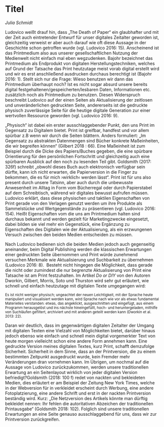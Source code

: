 
# Titel
*Julia Schmidt*

Ludovico weißt drauf hin, dass „The Death of Paper“ ein glaubhafter und mit der Zeit auch eintretender Entwurf für unser
digitales Zeitalter geworden ist, gleichzeitig verweist er aber auch darauf wie oft diese Aussage in der Geschichte schon
getroffen wurde (vgl. Ludovico 2016: 15). Anscheinend ist das Printmedium also aus unserer gesellschaftlichen Nutzung der
Medienwelt nicht einfach mal eben wegzudenken. Bajohr bezeichnet das Printmedium als Endprodukt von digitalen 
Herstellungstechniken, welches auf Grund der Tatsache das Print heutzutage meist vorab digital erstellt wird und wir es erst
anschließend ausdrucken durchaus berechtigt ist (Bajohr 2016: 1). Stellt sich nur die Frage: Wieso benutzen wir dann das
Printmedium überhaupt noch? Ist es nicht sogar absurd unsere bereits digital festgehaltenen/gespeicherten/lesbaren Daten,
Informationen etc. zusätzlich noch als Printmedium zu benutzen. Diesen Widerspruch beschreibt Ludovico auf der einen Seiten
als Aktualisierung der zeitlosen und unveränderlichen gedruckten Seite, andererseits ist die gedruckte physisch zuverlässige
Seite für die heutige digitale Generation zur einer wertvollen Ressource geworden (vgl. Ludovico 2016: 9).

„Physisch“ ist dabei ein erster ausschlaggebender Punkt, den uns Print im Gegensatz zu Digitalem bietet. Print ist greifbar,
handfest und vor allem spürbar z.B wenn wir durch die Seiten blättern. Anders formuliert: „Im Gegensatz zu abstrakten
Datenmengen sind Bücher konkrete Maßeinheiten, die wir begreifen können“ (Gilbert 2018 : 66). Eine Maßeinheit ist zum
Beispiel durch die Dicke des Papiers/Buches gegeben, die eine spürbare Orientierung für den persönlichen Fortschritt und
gleichzeitig auch eine spürbaren Ausblick auf den noch zu lesenden Teil gibt. Goldsmith (2017: 326f) schreibt „obwohl dieses
Buch auch elektronisch verfügbar sein dürfte, kann ich nicht erwarten, die Papierversion in die Finger zu bekommen, die es
für mich ›wirklich‹ werden lässt“. Print ist für uns also present durch unsere Tatsinn, aber auch durch die unbewusste 
Anwesenheit im Alltag in Form vom Bücherregal oder durch Papierstabel auf dem Schreibtisch, während wir digitales bewusst 
aufrufen müssen. Ludovico erklärt, dass diese physischen und taktilen Eigenschaften von Print gerade von den Verlagen genutzt 
werden um ihre Produkte als Sammelstücke und Wertgegenstände zu präsentieren (vgl. Ludovico 2016: 154). Heißt Eigenschaften 
vom die uns am Printmedium halten sind durchaus bekannt und werden gezielt für Marketingzwecke eingesetzt, dabei bilden sie 
viel mehr ein Gegenstück, eine Ergänzung zu Eigenschaften des Digitalen wie der Aktualisierung, als ein erzwungenen Versuch 
zwischen den beiden Medien entscheiden zu müssen.

Nach Ludovico bedienen sich die beiden Medien jedoch auch gegenseitig aneinander, beim Digital Publishing werden die 
klassischen Erwartungen einer gedruckten Seite übernommen und Print würde zunehmend versuchen Merkmale wie Aktualisierung und 
Suchbarkeit zu übernehmen (Ludovico 2016: 8).  Besteht nicht hingegen die Möglichkeit, dass gerade die nicht oder zumindest 
die nur begrenzte Aktualisierung von Print eine Tatsache ist am Print festzuhalten. Im Artikel *Do or DIY* von den Autoren  
Dworkin, Gilbert, Morris, Soto und Thurston wird sehr gut erläutert, wie schnell und einfach heutzutage mit digitalen Texte 
umgegangen wird:

<small>Es ist nicht weniger physisch; ungeachtet der neuen Leichtigkeit, mit der Sprache heute manipuliert und visualisiert 
werden kann, wird Sprache nach wie vor als etwas fundamental Materielles verstanden: etwas, das angeklickt, ausgeschnitten und 
eingefügt, aus einem Programm herausgelöst und ins nächste hineingefüllt, hoch- und heruntergeladen, mithilfe von Suchläufen 
gefiltert, archiviert und mit anderen geteilt werden kann (Dworkin et al. 2013: 22).</small>

Daran wir deutlich, dass im gegenwärtigen digitalen Zeitalter der Umgang mit digitalen Texten eine Vielzahl von Möglichkeiten 
bietet, darüber hinaus jedoch ebenso wie einfach  und schnell mein digital vorgemerkter Text von heute morgen vielleicht schon 
eine andere Form annehmen kann. Eine gedruckte Version meines digitalen Textes, kurz Print, schafft demzufolge Sicherheit. 
Sicherheit in dem Sinne, dass an der Printversion, die zu einem bestimmten Zeitpunkt ausgedruckt wurde, kein Fremder mehr 
Veränderungen dran vornehmen kann.
Im Übrigen, um nochmal auf die Aussage von Ludovico zurückzukommen, werden unsere traditionellen Erwartung an ein Seitenlayout 
wirklich von jeder digitalen Version befriedigt?Goldsmith (2018: 100 f) redet von nackten und bekleideten Medien, dies 
erläutert er am Beispiel der Zeitung New York Times, welche in der Webversion für in verkleidet erscheint durch Werbung, eine 
andere Fotoplatzierung, eine andere Schrift und erst in der nackten Printversion beständig wird. Kurz: „Die Netzversion des 
Artikels könnte man dürftig bekleidet nennen: Ihr fehlen die autoritativen Abzeichen der traditionellen Printausgabe“ 
(Goldsmith 2018: 102). Folglich sind unsere traditionellen Erwartungen an eine Seite genauso ausschlaggebend für uns, dass wir 
zur Printversion zurückgreifen.
 



